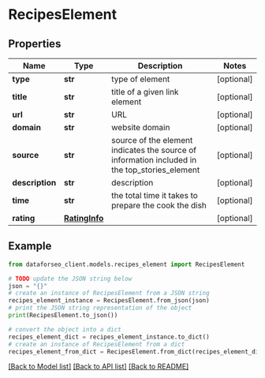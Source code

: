 # RecipesElement


## Properties

Name | Type | Description | Notes
------------ | ------------- | ------------- | -------------
**type** | **str** | type of element | [optional] 
**title** | **str** | title of a given link element | [optional] 
**url** | **str** | URL | [optional] 
**domain** | **str** | website domain | [optional] 
**source** | **str** | source of the element indicates the source of information included in the top_stories_element | [optional] 
**description** | **str** | description | [optional] 
**time** | **str** | the total time it takes to prepare the cook the dish | [optional] 
**rating** | [**RatingInfo**](RatingInfo.md) |  | [optional] 

## Example

```python
from dataforseo_client.models.recipes_element import RecipesElement

# TODO update the JSON string below
json = "{}"
# create an instance of RecipesElement from a JSON string
recipes_element_instance = RecipesElement.from_json(json)
# print the JSON string representation of the object
print(RecipesElement.to_json())

# convert the object into a dict
recipes_element_dict = recipes_element_instance.to_dict()
# create an instance of RecipesElement from a dict
recipes_element_from_dict = RecipesElement.from_dict(recipes_element_dict)
```
[[Back to Model list]](../README.md#documentation-for-models) [[Back to API list]](../README.md#documentation-for-api-endpoints) [[Back to README]](../README.md)



